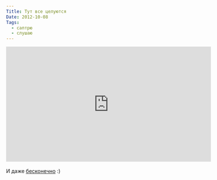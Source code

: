 ```yaml
---
Title: Тут все целуются
Date: 2012-10-08
Tags: 
  - саптрю
  - слушаю
---
```


<div class="text"><iframe width="560" height="315" src="http://www.youtube.com/embed/OrxxHlRs85U" frameborder="0" allowfullscreen="allowfullscreen"></iframe><br /><br />
И даже <a href="http://www.infinitelooper.com/?v=OrxxHlRs85U&amp;p=n">бесконечно</a> :)</div>